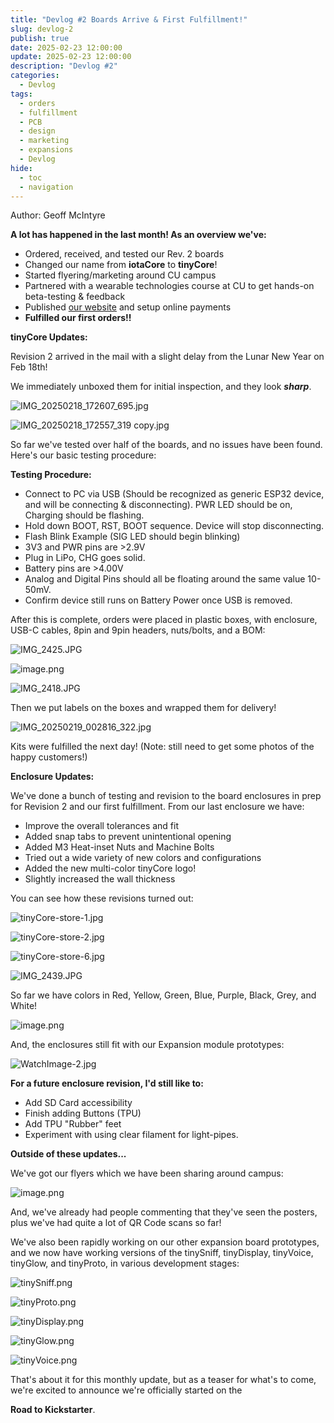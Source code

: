 ```yaml
---
title: "Devlog #2 Boards Arrive & First Fulfillment!"
slug: devlog-2
publish: true
date: 2025-02-23 12:00:00
update: 2025-02-23 12:00:00
description: "Devlog #2"
categories:
  - Devlog
tags:
  - orders
  - fulfillment
  - PCB
  - design
  - marketing
  - expansions
  - Devlog
hide:
  - toc
  - navigation
---
```

Author: Geoff McIntyre

**A lot has happened in the last month! As an overview we've:**

- Ordered, received, and tested our Rev. 2 boards
- Changed our name from **iotaCore** to **tinyCore**!
- Started flyering/marketing around CU campus
- Partnered with a wearable technologies course at CU to get hands-on beta-testing & feedback
- Published [our website](http://mr.industries) and setup online payments
- **Fulfilled our first orders!!**

<!-- more -->

**tinyCore Updates:**

Revision 2 arrived in the mail with a slight delay from the Lunar New Year on Feb 18th!

We immediately unboxed them for initial inspection, and they look ***sharp***. 

![IMG_20250218_172607_695.jpg](IMG_20250218_172607_695.jpg)

![IMG_20250218_172557_319 copy.jpg](IMG_20250218_172557_319_copy.jpg)

So far we've tested over half of the boards, and no issues have been found. Here's our basic testing procedure:

**Testing Procedure:**

- Connect to PC via USB (Should be recognized as generic ESP32 device, and will be connecting & disconnecting). PWR LED should be on, Charging should be flashing.
- Hold down BOOT, RST, BOOT sequence. Device will stop disconnecting.
- Flash Blink Example (SIG LED should begin blinking)
- 3V3 and PWR pins are >2.9V
- Plug in LiPo, CHG goes solid.
- Battery pins are >4.00V
- Analog and Digital Pins should all be floating around the same value 10-50mV.
- Confirm device still runs on Battery Power once USB is removed.

After this is complete, orders were placed in plastic boxes, with enclosure, USB-C cables, 8pin and 9pin headers, nuts/bolts, and a BOM:

![IMG_2425.JPG](IMG_2425.jpg)

![image.png](image11.png)

![IMG_2418.JPG](IMG_2418.jpg)

Then we put labels on the boxes and wrapped them for delivery!

![IMG_20250219_002816_322.jpg](43e9603a-8b88-451d-8ab5-45c5be8ce2d4.png)

Kits were fulfilled the next day! (Note: still need to get some photos of the happy customers!)

**Enclosure Updates:**

We've done a bunch of testing and revision to the board enclosures in prep for Revision 2 and our first fulfillment. From our last enclosure we have:

- Improve the overall tolerances and fit
- Added snap tabs to prevent unintentional opening
- Added M3 Heat-inset Nuts and Machine Bolts
- Tried out a wide variety of new colors and configurations
- Added the new multi-color tinyCore logo!
- Slightly increased the wall thickness

You can see how these revisions turned out:

![tinyCore-store-1.jpg](tinyCore-store-1.jpg)

![tinyCore-store-2.jpg](tinyCore-store-2.jpg)

![tinyCore-store-6.jpg](tinyCore-store-6.jpg)

![IMG_2439.JPG](5da02b4b-26ff-4d94-8f46-34d1b2ad6d27.png)

So far we have colors in Red, Yellow, Green, Blue, Purple, Black, Grey, and White!

![image.png](79004a16-4446-4bd2-ac19-3e32ae247351.png)

And, the enclosures still fit with our Expansion module prototypes:

![WatchImage-2.jpg](c3f84132-d6b2-44f6-b5e2-2793f9ab2bba.png)

**For a future enclosure revision, I'd still like to:**

- Add SD Card accessibility
- Finish adding Buttons (TPU)
- Add TPU "Rubber" feet
- Experiment with using clear filament for light-pipes.

**Outside of these updates...**

We've got our flyers which we have been sharing around campus:

![image.png](image12.png)

And, we've already had people commenting that they've seen the posters, plus we've had quite a lot of QR Code scans so far!

We've also been rapidly working on our other expansion board prototypes, and we now have working versions of the tinySniff, tinyDisplay, tinyVoice, tinyGlow, and tinyProto, in various development stages:

![tinySniff.png](tinySniff.png)

![tinyProto.png](tinyProto.png)

![tinyDisplay.png](tinyDisplay.png)

![tinyGlow.png](tinyGlow.png)

![tinyVoice.png](tinyVoice.png)

That's about it for this monthly update, but as a teaser for what's to come, we're excited to announce we're officially started on the 

**Road to Kickstarter**.